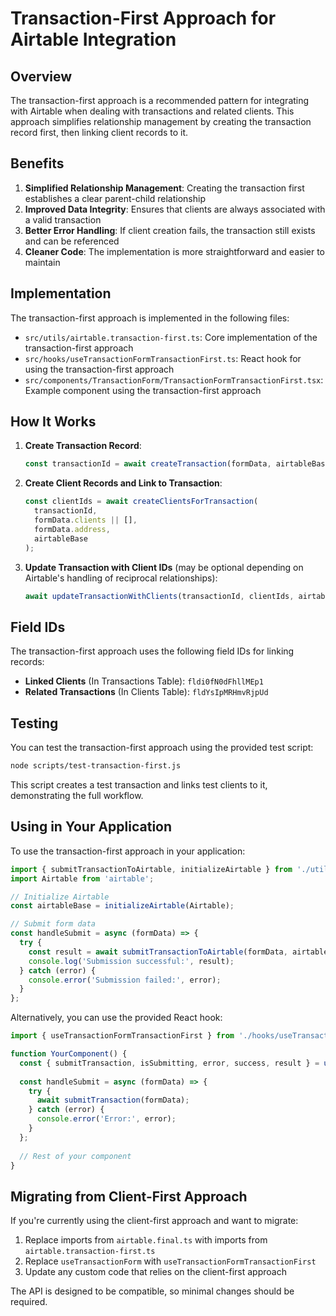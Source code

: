 # Transaction-First Approach for Airtable Integration

## Overview

The transaction-first approach is a recommended pattern for integrating with Airtable when dealing with transactions and related clients. This approach simplifies relationship management by creating the transaction record first, then linking client records to it.

## Benefits

1. **Simplified Relationship Management**: Creating the transaction first establishes a clear parent-child relationship
2. **Improved Data Integrity**: Ensures that clients are always associated with a valid transaction
3. **Better Error Handling**: If client creation fails, the transaction still exists and can be referenced
4. **Cleaner Code**: The implementation is more straightforward and easier to maintain

## Implementation

The transaction-first approach is implemented in the following files:

- `src/utils/airtable.transaction-first.ts`: Core implementation of the transaction-first approach
- `src/hooks/useTransactionFormTransactionFirst.ts`: React hook for using the transaction-first approach
- `src/components/TransactionForm/TransactionFormTransactionFirst.tsx`: Example component using the transaction-first approach

## How It Works

1. **Create Transaction Record**:
   ```typescript
   const transactionId = await createTransaction(formData, airtableBase);
   ```

2. **Create Client Records and Link to Transaction**:
   ```typescript
   const clientIds = await createClientsForTransaction(
     transactionId,
     formData.clients || [],
     formData.address,
     airtableBase
   );
   ```

3. **Update Transaction with Client IDs** (may be optional depending on Airtable's handling of reciprocal relationships):
   ```typescript
   await updateTransactionWithClients(transactionId, clientIds, airtableBase);
   ```

## Field IDs

The transaction-first approach uses the following field IDs for linking records:

- **Linked Clients** (In Transactions Table): `fldi0fN0dFhllMEp1`
- **Related Transactions** (In Clients Table): `fldYsIpMRHmvRjpUd`

## Testing

You can test the transaction-first approach using the provided test script:

```bash
node scripts/test-transaction-first.js
```

This script creates a test transaction and links test clients to it, demonstrating the full workflow.

## Using in Your Application

To use the transaction-first approach in your application:

```typescript
import { submitTransactionToAirtable, initializeAirtable } from './utils/airtable.transaction-first';
import Airtable from 'airtable';

// Initialize Airtable
const airtableBase = initializeAirtable(Airtable);

// Submit form data
const handleSubmit = async (formData) => {
  try {
    const result = await submitTransactionToAirtable(formData, airtableBase);
    console.log('Submission successful:', result);
  } catch (error) {
    console.error('Submission failed:', error);
  }
};
```

Alternatively, you can use the provided React hook:

```typescript
import { useTransactionFormTransactionFirst } from './hooks/useTransactionFormTransactionFirst';

function YourComponent() {
  const { submitTransaction, isSubmitting, error, success, result } = useTransactionFormTransactionFirst();
  
  const handleSubmit = async (formData) => {
    try {
      await submitTransaction(formData);
    } catch (error) {
      console.error('Error:', error);
    }
  };
  
  // Rest of your component
}
```

## Migrating from Client-First Approach

If you're currently using the client-first approach and want to migrate:

1. Replace imports from `airtable.final.ts` with imports from `airtable.transaction-first.ts`
2. Replace `useTransactionForm` with `useTransactionFormTransactionFirst`
3. Update any custom code that relies on the client-first approach

The API is designed to be compatible, so minimal changes should be required.
